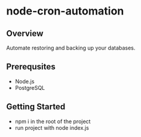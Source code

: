 # node-cron-automation
## Overview
Automate restoring and backing up your databases.

## Prerequsites
* Node.js
* PostgreSQL

## Getting Started
* npm i in the root of the project
* run project with node index.js
